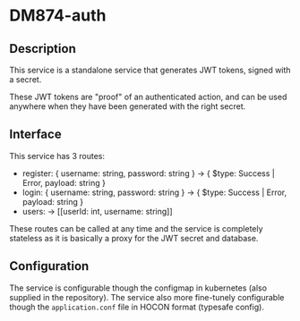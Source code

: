 # DM874-auth
## Description
This service is a standalone service that generates JWT tokens, signed with a secret.

These JWT tokens are "proof" of an authenticated action, and can be used anywhere when they have been generated with the right secret.

## Interface
This service has 3 routes:
* register: { username: string, password: string } -> { $type: Success | Error, payload: string }
* login: { username: string, password: string } -> { $type: Success | Error, payload: string }
* users: -> [[userId: int, username: string]]

These routes can be called at any time and the service is completely stateless as it is basically a proxy for the JWT secret and database.

## Configuration
The service is configurable though the configmap in kubernetes (also supplied in the repository). The service also more fine-tunely configurable though the `application.conf` file in HOCON format (typesafe config).
